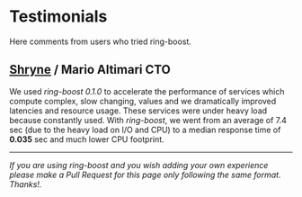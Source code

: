 # Testimonials

Here comments from users who tried ring-boost.

## [Shryne](http://www.shryne.com) / Mario Altimari CTO

We used *ring-boost 0.1.0* to accelerate the performance of services which compute complex, slow changing, values and we dramatically improved latencies and resource usage. 
These services were under heavy load because constantly used. With *ring-boost*, we went from an average of 7.4 sec (due to the heavy load on I/O and CPU) to a median response time of **0.035** sec and much lower CPU footprint.


---

_If you are using ring-boost and you wish adding your own experience please make a Pull Request for this page only following the same format. Thanks!._
